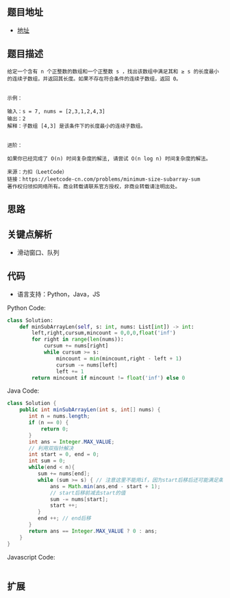 ## 题目地址

- [地址](https://leetcode-cn.com/problems/minimum-size-subarray-sum/)

## 题目描述

```
给定一个含有 n 个正整数的数组和一个正整数 s ，找出该数组中满足其和 ≥ s 的长度最小的连续子数组，并返回其长度。如果不存在符合条件的连续子数组，返回 0。


示例：

输入：s = 7, nums = [2,3,1,2,4,3]
输出：2
解释：子数组 [4,3] 是该条件下的长度最小的连续子数组。
 

进阶：

如果你已经完成了 O(n) 时间复杂度的解法, 请尝试 O(n log n) 时间复杂度的解法。

来源：力扣（LeetCode）
链接：https://leetcode-cn.com/problems/minimum-size-subarray-sum
著作权归领扣网络所有。商业转载请联系官方授权，非商业转载请注明出处。
```

## 思路

## 关键点解析

- 滑动窗口、队列

## 代码

- 语言支持：Python，Java，JS

Python Code:

```python
class Solution:
    def minSubArrayLen(self, s: int, nums: List[int]) -> int:
        left,right,cursum,mincount = 0,0,0,float('inf')
        for right in range(len(nums)):
            cursum += nums[right]
            while cursum >= s:
                mincount = min(mincount,right - left + 1)
                cursum -= nums[left]
                left += 1
        return mincount if mincount != float('inf') else 0 

```

Java Code:

```java
class Solution {
    public int minSubArrayLen(int s, int[] nums) {
       int n = nums.length;
       if (n == 0) {
           return 0;
       }
       int ans = Integer.MAX_VALUE;
       // 利用双指针解决
       int start = 0, end = 0;
       int sum = 0;
       while(end < n){
          sum += nums[end];
          while (sum >= s) { // 注意这里不能用if，因为start后移后还可能满足条件
              ans = Math.min(ans,end - start + 1);
              // start后移前减去start的值
              sum -= nums[start];
              start ++; 
          }
          end ++; // end后移
       }
       return ans == Integer.MAX_VALUE ? 0 : ans;
    }
}
```

Javascript Code:

```js

```

## 扩展

